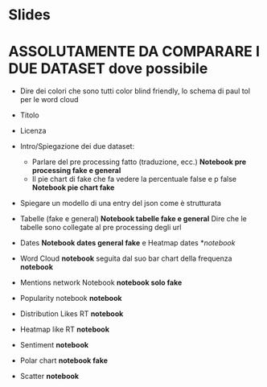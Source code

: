# Slides

# ASSOLUTAMENTE DA COMPARARE I DUE DATASET dove possibile

- Dire dei colori che sono tutti color blind friendly, lo schema di paul tol per le word cloud
- Titolo
- Licenza
- Intro/Spiegazione dei due dataset:
    - Parlare del pre processing fatto (traduzione, ecc.) **Notebook pre processing fake e general**
    - Il pie chart di fake che fa vedere la percentuale false e p false **Notebook pie chart fake**
- Spiegare un modello di una entry del json come è strutturata
- Tabelle (fake e general) **Notebook tabelle fake e general** Dire che le tabelle sono collegate al pre processing degli url
- Dates **Notebook dates general fake** e Heatmap dates **notebook* 
- Word Cloud **notebook** seguita dal suo bar chart della frequenza **notebook**


- Mentions network Notebook **notebook solo fake**

- Popularity notebook **notebook**
- Distribution Likes RT **notebook**
- Heatmap like RT **notebook**

- Sentiment **notebook**

- Polar chart **notebook fake**

- Scatter **notebook**